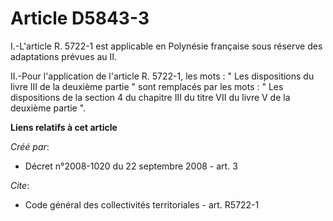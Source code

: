 # Article D5843-3

I.-L'article R. 5722-1 est applicable en Polynésie française sous réserve des adaptations prévues au II. 

II.-Pour l'application de l'article R. 5722-1, les mots : " Les dispositions du livre III de la deuxième partie " sont
remplacés par les mots : " Les dispositions de la section 4 du chapitre III du titre VII du livre V de la deuxième partie ".

**Liens relatifs à cet article**

_Créé par_:

  - Décret n°2008-1020 du 22 septembre 2008 - art. 3

_Cite_:

  - Code général des collectivités territoriales - art. R5722-1
